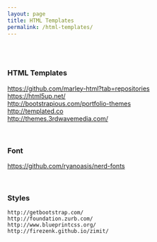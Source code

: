 ```yaml
---
layout: page
title: HTML Templates
permalink: /html-templates/
---
```


<br/><br/>

### HTML Templates  

https://github.com/marley-html?tab=repositories  
https://html5up.net/  
http://bootstrapious.com/portfolio-themes  
http://templated.co  
http://themes.3rdwavemedia.com/  


<br/>

### Font  
https://github.com/ryanoasis/nerd-fonts


<br/>

### Styles

    http://getbootstrap.com/
    http://foundation.zurb.com/
    http://www.blueprintcss.org/
    http://firezenk.github.io/zimit/
